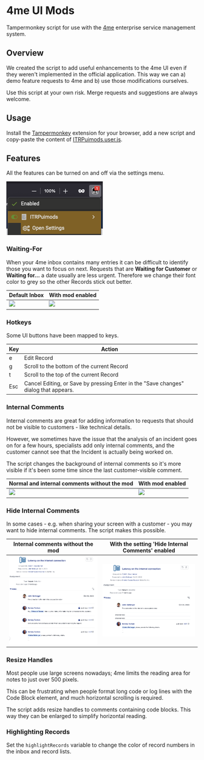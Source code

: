 # 4me UI Mods
Tampermonkey script for use with the [4me](https://4me.com) enterprise service management system.

## Overview
We created the script to add useful enhancements to the 4me UI even if they weren't implemented in the official application. This way we can a) demo feature requests to 4me and b) use those modifications ourselves.

Use this script at your own risk. Merge requests and suggestions are always welcome.

## Usage
Install the [Tampermonkey](https://www.tampermonkey.net/) extension for your browser, add a new script and copy-paste the content of [ITRPuimods.user.js](https://github.com/apa-it/4me-UI-Mods/blob/master/ITRPuimods.user.js).

## Features
All the features can be turned on and off via the settings menu.

![](Settings.PNG)

### Waiting-For
When your 4me inbox contains many entries it can be difficult to identify those you want to focus on next. Requests that are **Waiting for Customer** or **Waiting for...** a date usually are less urgent. Therefore we change their font color to grey so the other Records stick out better.

|Default Inbox|With mod enabled|
|---|---|
| ![](InboxDefault.PNG) | ![](InboxModded.PNG) |

### Hotkeys
Some UI buttons have been mapped to keys.

|Key|Action|
|---|---|
|e|Edit Record|
|g|Scroll to the bottom of the current Record|
|t|Scroll to the top of the current Record|
|Esc|Cancel Editing, or Save by pressing Enter in the "Save changes" dialog that appears.|

### Internal Comments
Internal comments are great for adding information to requests that should not be visible to customers - like technical details.

However, we sometimes have the issue that the analysis of an incident goes on for a few hours, specialists add only internal comments, and the customer cannot see that the Incident is actually being worked on.

The script changes the background of internal comments so it's more visible if it's been some time since the last customer-visible comment.

| Normal and internal comments without the mod | With mod enabled |
|---|---|
| ![](InternalCommentsDefault.PNG) | ![](InternalCommentsModded.PNG) |


### Hide Internal Comments
In some cases - e.g. when sharing your screen with a customer - you may want to hide internal comments. The script makes this possible.

| Internal comments without the mod | With the setting 'Hide Internal Comments' enabled |
|---|---|
| ![](InternalCommentsVisible.PNG) | ![](InternalCommentsHidden.PNG) |

### Resize Handles
Most people use large screens nowadays; 4me limits the reading area for notes to just over 500 pixels. 

This can be frustrating when people format long code or log lines with the Code Block element, and much horizontal scrolling is required.

The script adds resize handles to comments containing code blocks. This way they can be enlarged to simplify horizontal reading.

### Highlighting Records
Set the `highlightRecords` variable to change the color of record numbers in the inbox and record lists.
